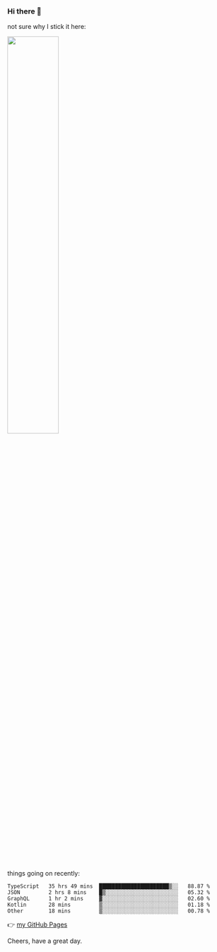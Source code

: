 ### Hi there 👋

not sure why I stick it here:

[<img width="48%" src="https://github-readme-stats.vercel.app/api?username=ykzhukian&show_icons=true&theme=dracula">](https://github.com/anuraghazra/github-readme-stats)


things going on recently:

<!--START_SECTION:waka-->

```text
TypeScript   35 hrs 49 mins  ██████████████████████▒░░   88.87 %
JSON         2 hrs 8 mins    █▒░░░░░░░░░░░░░░░░░░░░░░░   05.32 %
GraphQL      1 hr 2 mins     ▓░░░░░░░░░░░░░░░░░░░░░░░░   02.60 %
Kotlin       28 mins         ▒░░░░░░░░░░░░░░░░░░░░░░░░   01.18 %
Other        18 mins         ▒░░░░░░░░░░░░░░░░░░░░░░░░   00.78 %
```

<!--END_SECTION:waka-->

👉 [my GitHub Pages](https://ykzhukian.github.io)

Cheers, have a great day.

